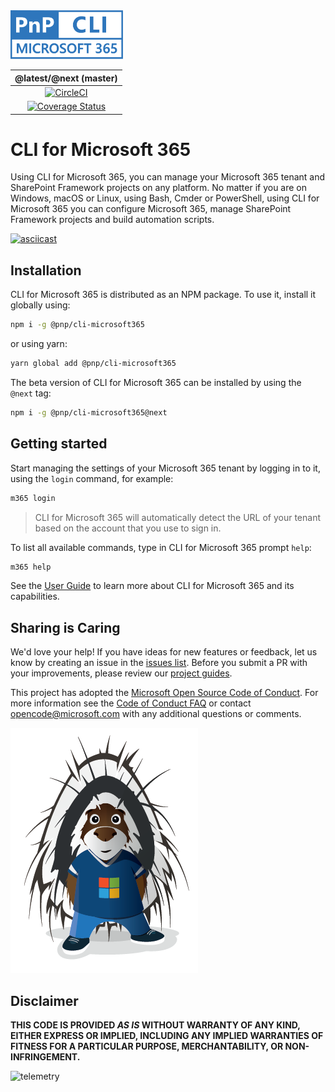 <img src="./docs/docs/images/pnp-cli-microsoft365-blue.svg" alt="CLI for Microsoft 365" height=78 />

@latest/@next (master) |
:--------------: |
[![CircleCI](https://circleci.com/gh/pnp/cli-microsoft365/tree/master.svg?style=shield&circle-token=ce99e8046a231e1959248a61e7e32f9ae1abc8cf)](https://circleci.com/gh/pnp/cli-microsoft365/tree/master)|
[![Coverage Status](https://coveralls.io/repos/github/pnp/cli-microsoft365/badge.svg?branch=master)](https://coveralls.io/github/pnp/cli-microsoft365?branch=master)|

# CLI for Microsoft 365

Using CLI for Microsoft 365, you can manage your Microsoft 365 tenant and SharePoint Framework projects on any platform. No matter if you are on Windows, macOS or Linux, using Bash, Cmder or PowerShell, using CLI for Microsoft 365 you can configure Microsoft 365, manage SharePoint Framework projects and build automation scripts.

[![asciicast](https://asciinema.org/a/346365.png)](https://asciinema.org/a/346365)

## Installation

CLI for Microsoft 365 is distributed as an NPM package. To use it, install it globally using:

```sh
npm i -g @pnp/cli-microsoft365
```

or using yarn:

```sh
yarn global add @pnp/cli-microsoft365
```

The beta version of CLI for Microsoft 365 can be installed by using the `@next` tag:

```sh
npm i -g @pnp/cli-microsoft365@next
```

## Getting started

Start managing the settings of your Microsoft 365 tenant by logging in to it, using the `login` command, for example:

```sh
m365 login
```

> CLI for Microsoft 365 will automatically detect the URL of your tenant based on the account that you use to sign in.

To list all available commands, type in CLI for Microsoft 365 prompt `help`:

```sh
m365 help
```

See the [User Guide](docs/docs/user-guide/installing-cli.md) to learn more about CLI for Microsoft 365 and its capabilities.

## Sharing is Caring

We'd love your help! If you have ideas for new features or feedback, let us know by creating an issue in the [issues list](https://github.com/pnp/cli-microsoft365/issues). Before you submit a PR with your improvements, please review our [project guides](https://github.com/pnp/cli-microsoft365/wiki).

This project has adopted the [Microsoft Open Source Code of Conduct](https://opensource.microsoft.com/codeofconduct/).
For more information see the [Code of Conduct FAQ](https://opensource.microsoft.com/codeofconduct/faq/) or
contact [opencode@microsoft.com](mailto:opencode@microsoft.com) with any additional questions or comments.

![Microsoft 365 Patterns and Practices](./docs/docs/images/parker-ms-logo-300.png)

## Disclaimer

**THIS CODE IS PROVIDED *AS IS* WITHOUT WARRANTY OF ANY KIND, EITHER EXPRESS OR IMPLIED, INCLUDING ANY IMPLIED WARRANTIES OF FITNESS FOR A PARTICULAR PURPOSE, MERCHANTABILITY, OR NON-INFRINGEMENT.**

![telemetry](https://telemetry.sharepointpnp.com/cli-microsoft365/readme)
